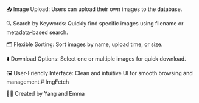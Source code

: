 

📤 Image Upload: Users can upload their own images to the database.

🔍 Search by Keywords: Quickly find specific images using filename or metadata-based search.

🗂️ Flexible Sorting: Sort images by name, upload time, or size.

⬇️ Download Options: Select one or multiple images for quick download.

🖼️ User-Friendly Interface: Clean and intuitive UI for smooth browsing and management.# ImgFetch



👩‍💻 Created by Yang and Emma

